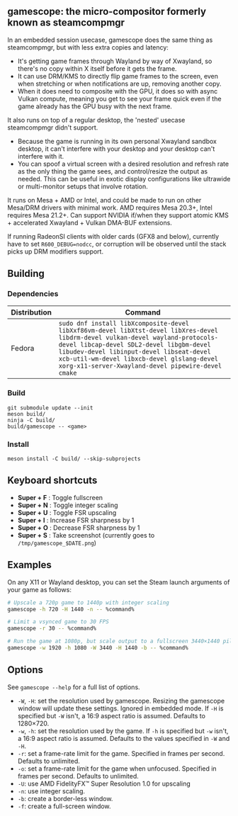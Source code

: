 ## gamescope: the micro-compositor formerly known as steamcompmgr

In an embedded session usecase, gamescope does the same thing as steamcompmgr, but with less extra copies and latency:

 - It's getting game frames through Wayland by way of Xwayland, so there's no copy within X itself before it gets the frame.
 - It can use DRM/KMS to directly flip game frames to the screen, even when stretching or when notifications are up, removing another copy.
 - When it does need to composite with the GPU, it does so with async Vulkan compute, meaning you get to see your frame quick even if the game already has the GPU busy with the next frame.

It also runs on top of a regular desktop, the 'nested' usecase steamcompmgr didn't support.

 - Because the game is running in its own personal Xwayland sandbox desktop, it can't interfere with your desktop and your desktop can't interfere with it.
 - You can spoof a virtual screen with a desired resolution and refresh rate as the only thing the game sees, and control/resize the output as needed. This can be useful in exotic display configurations like ultrawide or multi-monitor setups that involve rotation.

It runs on Mesa + AMD or Intel, and could be made to run on other Mesa/DRM drivers with minimal work. AMD requires Mesa 20.3+, Intel requires Mesa 21.2+. Can support NVIDIA if/when they support atomic KMS + accelerated Xwayland + Vulkan DMA-BUF extensions.

If running RadeonSI clients with older cards (GFX8 and below), currently have to set `R600_DEBUG=nodcc`, or corruption will be observed until the stack picks up DRM modifiers support.

## Building
### Dependencies
| Distribution | Command |
| ------------ | ------- |
| Fedora       | ```sudo dnf install libXcomposite-devel libXxf86vm-devel libXtst-devel libXres-devel libdrm-devel vulkan-devel wayland-protocols-devel libcap-devel SDL2-devel libgbm-devel libudev-devel libinput-devel libseat-devel xcb-util-wm-devel libxcb-devel glslang-devel xorg-x11-server-Xwayland-devel pipewire-devel cmake``` |

### Build
```
git submodule update --init
meson build/
ninja -C build/
build/gamescope -- <game>
```

### Install

```
meson install -C build/ --skip-subprojects
```

## Keyboard shortcuts

* **Super + F** : Toggle fullscreen
* **Super + N** : Toggle integer scaling
* **Super + U** : Toggle FSR upscaling
* **Super + I** : Increase FSR sharpness by 1
* **Super + O** : Decrease FSR sharpness by 1
* **Super + S** : Take screenshot (currently goes to `/tmp/gamescope_$DATE.png`)

## Examples

On any X11 or Wayland desktop, you can set the Steam launch arguments of your game as follows:

```sh
# Upscale a 720p game to 1440p with integer scaling
gamescope -h 720 -H 1440 -n -- %command%

# Limit a vsynced game to 30 FPS
gamescope -r 30 -- %command%

# Run the game at 1080p, but scale output to a fullscreen 3440×1440 pillarboxed ultrawide window
gamescope -w 1920 -h 1080 -W 3440 -H 1440 -b -- %command%
```

## Options

See `gamescope --help` for a full list of options.

* `-W`, `-H`: set the resolution used by gamescope. Resizing the gamescope window will update these settings. Ignored in embedded mode. If `-H` is specified but `-W` isn't, a 16:9 aspect ratio is assumed. Defaults to 1280×720.
* `-w`, `-h`: set the resolution used by the game. If `-h` is specified but `-w` isn't, a 16:9 aspect ratio is assumed. Defaults to the values specified in `-W` and `-H`.
* `-r`: set a frame-rate limit for the game. Specified in frames per second. Defaults to unlimited.
* `-o`: set a frame-rate limit for the game when unfocused. Specified in frames per second. Defaults to unlimited.
* `-U`: use AMD FidelityFX™ Super Resolution 1.0 for upscaling 
* `-n`: use integer scaling.
* `-b`: create a border-less window.
* `-f`: create a full-screen window.
